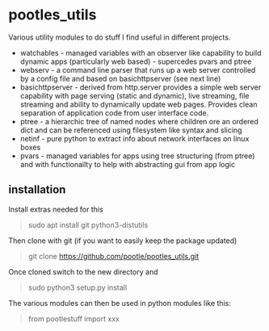 # pootles_utils

Various utility modules to do stuff I find useful in different projects.

* watchables        - managed variables with an observer like capability to build dynamic apps (particularly web based) - supercedes pvars and ptree
* webserv           - a command line parser that runs up a web server controlled by a config file and based on basichttpserver (see next line)
* basichttpserver   - derived from http.server provides a simple web server capability with page serving (static and dynamic), live streaming, file streaming
                      and ability to dynamically update web pages. Provides clean separation of application code from user interface code.
* ptree - a hierarchic tree of named nodes where children ore an ordered dict and can be referenced using filesystem like syntax and slicing
* netinf - pure python to extract info about network interfaces on linux boxes
* pvars - managed variables for apps using tree structuring (from ptree) and with functionailty to help with abstracting gui from app logic

## installation
Install extras needed for this

> sudo apt install git python3-distutils

Then clone with git (if you want to easily keep the package updated)

> git clone https://github.com/pootle/pootles_utils.git

Once cloned switch to the new directory and 

> sudo python3 setup.py install

The various modules can then be used in python modules like this:

> from pootlestuff import xxx
